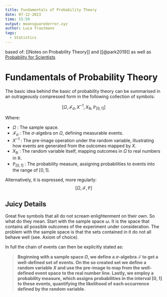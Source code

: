 ```yaml
---
title: Fundamentals of Probability Theory
date: 07-12-2023
time: 15:59
output: meansquarederror.xyz
author: Luca Trautmann
tags:
  - Statistics
---
```

based of: [[Notes on Probability Theory]] and [[@park2019]] as well as [Probability for Scientists](https://betanalpha.github.io/assets/case_studies/probability_theory.html#2_mathematical_logistics)
# Fundamentals of Probability Theory
The basic idea behind the basic of probability theory can be summarised in an outrageously compressed form in the following collection of symbols: 

$$\left [\Omega, \mathcal{F}_{\sigma}, X^{-1}, X_{\mathbb{R}}, \mathbb{P}_{[0,1]} \right ]$$

Where: 
- $\Omega$ : The sample space.
- $\mathcal{F}_\sigma$ : The $\sigma$-algebra on $\Omega$, defining measurable events.
- $X^{-1}$ : The pre-image operation under the random variable, illustrating how events are generated from the outcomes mapped by $X$.
- $X_{\mathbb{R}}$ : The random variable itself, mapping outcomes in $\Omega$ to real numbers in $\mathbb{R}$.
- $\mathbb{P}_{[0,1]}$ : The probability measure, assigning probabilities to events into the range of $[0, 1]$.

Alternatively, it is expressed, more regularly: 
$$\left [ \Omega, \mathcal{F}, \mathbb{P} \right ]$$

## Juicy Details
Great five symbols that all do not scream enlightenment on their own. So what do they mean. Start with the sample space $\omega$. It is the space that contains all possible outcomes of the experiment under consideration. The problem with the sample space is that the sets contained in it do not all behave well (see. Axiom of choice). 

In full the chain of events can then be explicitly stated as:

> __Beginning with a sample space $\Omega$, we define a $\sigma$-algebra $\mathcal{F}$ to get a well-defined set of events. On the so created set we define a random variable $X$ and use the pre-image to map from the well-defined event space to the real number line. Lastly, we employ a probability measure, which assigns probabilities in the interval $[0,1]$ to these events, quantifying the likelihood of each occurrence defined by the random variable.__

